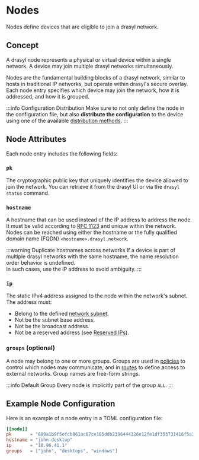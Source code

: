 # Nodes

Nodes define devices that are eligible to join a drasyl network.

## Concept

A drasyl node represents a physical or virtual device within a single network. A device may join multiple drasyl networks simultaneously.

Nodes are the fundamental building blocks of a drasyl network, similar to hosts in traditional IP networks, but operate within drasyl's secure overlay. Each node entry specifies which device may join the network, how it is addressed, and how it is grouped.

:::info Configuration Distribution
Make sure to not only define the node in the configuration file, but also **distribute the configuration** to the device using one of the available [distribution methods](networks.md#configuration-distribution).
:::

## Node Attributes

Each node entry includes the following fields:

### `pk`
The cryptographic public key that uniquely identifies the device allowed to join the network.
You can retrieve it from the drasyl UI or via the `drasyl status` command.

### `hostname`
A hostname that can be used instead of the IP address to address the node.  
It must be valid according to [RFC 1123](https://tools.ietf.org/html/rfc1123) and unique within the network.  
Nodes can be reached using either the hostname or the fully qualified domain name (FQDN) `<hostname>.drasyl.network`.

:::warning Duplicate hostnames across networks
If a device is part of multiple drasyl networks with the same hostname, the name resolution order behavior is undefined.  
In such cases, use the IP address to avoid ambiguity.
:::

### `ip`
The static IPv4 address assigned to the node within the network's subnet.  
The address must:
- Belong to the defined [network subnet](networks#basic-configuration).
- Not be the subnet base address.
- Not be the broadcast address.
- Not be a reserved address (see [Reserved IPs](networks#basic-configuration)).

### `groups` (optional)
A node may belong to one or more groups. Groups are used in [policies](policies.md) to control which nodes may communicate, and in [routes](routes.md) to define access to external networks. Group names are free-form strings.

:::info Default Group
Every node is implicitly part of the group `ALL`.
:::

## Example Node Configuration

Here is an example of a node entry in a TOML configuration file:

```toml
[[node]]
pk       = "689a1b9f5efcb861ac67ce185ddb2396444326e12fe1df353731416f5a3a2706"
hostname = "john-desktop"
ip       = "10.96.41.1"
groups   = ["john", "desktops", "windows"]
```